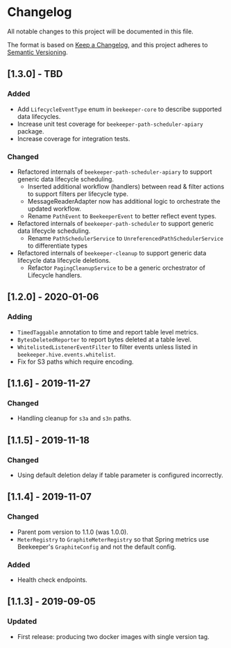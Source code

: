 # Changelog
All notable changes to this project will be documented in this file.

The format is based on [Keep a Changelog](https://keepachangelog.com/en/1.0.0/),
and this project adheres to [Semantic Versioning](https://semver.org/spec/v2.0.0.html).

## [1.3.0] - TBD
### Added
- Add `LifecycleEventType` enum in `beekeeper-core` to describe supported data lifecycles.
- Increase unit test coverage for `beekeeper-path-scheduler-apiary` package.
- Increase coverage for integration tests.

### Changed
- Refactored internals of `beekeeper-path-scheduler-apiary` to support generic data lifecycle scheduling.
    - Inserted additional workflow (handlers) between read & filter actions to support filters per lifecycle type.
    - MessageReaderAdapter now has additional logic to orchestrate the updated workflow.
    - Rename `PathEvent` to `BeekeeperEvent` to better reflect event types.
- Refactored internals of `beekeeper-path-scheduler` to support generic data lifecycle scheduling.
    - Rename `PathSchedulerService` to `UnreferencedPathSchedulerService` to differentiate types
- Refactored internals of `beekeeper-cleanup` to support generic data lifecycle data lifecycle deletions.
    - Refactor `PagingCleanupService` to be a generic orchestrator of Lifecycle handlers.

## [1.2.0] - 2020-01-06
### Adding
- `TimedTaggable` annotation to time and report table level metrics.
- `BytesDeletedReporter` to report bytes deleted at a table level.
- `WhitelistedListenerEventFilter` to filter events unless listed in `beekeeper.hive.events.whitelist`.
- Fix for S3 paths which require encoding.

## [1.1.6] - 2019-11-27
### Changed
- Handling cleanup for `s3a` and `s3n` paths.

## [1.1.5] - 2019-11-18
### Changed
- Using default deletion delay if table parameter is configured incorrectly.

## [1.1.4] - 2019-11-07
### Changed
- Parent pom version to 1.1.0 (was 1.0.0).
- `MeterRegistry` to `GraphiteMeterRegistry` so that Spring metrics use Beekeeper's `GraphiteConfig` and not the default config.

### Added
- Health check endpoints.

## [1.1.3] - 2019-09-05
### Updated
- First release: producing two docker images with single version tag.
